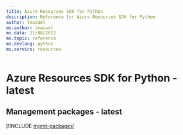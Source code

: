 ```yaml
---
title: Azure Resources SDK for Python
description: Reference for Azure Resources SDK for Python
author: lmazuel
ms.author: lmazuel
ms.data: 11/08/2022
ms.topic: reference
ms.devlang: python
ms.service: resources
---
```

# Azure Resources SDK for Python - latest

## Management packages - latest
[!INCLUDE [mgmt-packages](resources-mgmt-index.md)]
